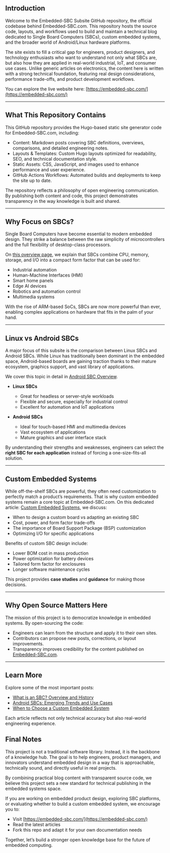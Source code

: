 ## Introduction

Welcome to the Embedded-SBC Subsite GitHub repository, the official codebase behind Embedded-SBC.com. This repository hosts the source code, layouts, and workflows used to build and maintain a technical blog dedicated to Single Board Computers (SBCs), custom embedded systems, and the broader world of Android/Linux hardware platforms.

The site exists to fill a critical gap for engineers, product designers, and technology enthusiasts who want to understand not only what SBCs are, but also how they are applied in real-world industrial, IoT, and consumer use cases. Unlike generic articles on electronics, the content here is written with a strong technical foundation, featuring real design considerations, performance trade-offs, and product development workflows.

You can explore the live website here: [https://embedded-sbc.com/](https://embedded-sbc.com/)

---

## What This Repository Contains

This GitHub repository provides the Hugo-based static site generator code for Embedded-SBC.com, including:
- Content: Markdown posts covering SBC definitions, overviews, comparisons, and detailed engineering notes.
- Layouts & Templates: Custom Hugo layouts optimized for readability, SEO, and technical documentation style.
- Static Assets: CSS, JavaScript, and images used to enhance performance and user experience.
- GitHub Actions Workflows: Automated builds and deployments to keep the site up to date.

The repository reflects a philosophy of open engineering communication. By publishing both content and code, this project demonstrates transparency in the way knowledge is built and shared.

---

## Why Focus on SBCs?

Single Board Computers have become essential to modern embedded design. They strike a balance between the raw simplicity of microcontrollers and the full flexibility of desktop-class processors.

On [this overview page](https://embedded-sbc.com/posts/sbc-overview/), we explain that SBCs combine CPU, memory, storage, and I/O into a compact form factor that can be used for:
- Industrial automation
- Human-Machine Interfaces (HMI)
- Smart home panels
- Edge AI devices
- Robotics and automation control
- Multimedia systems

With the rise of ARM-based SoCs, SBCs are now more powerful than ever, enabling complex applications on hardware that fits in the palm of your hand.

---


## Linux vs Android SBCs

A major focus of this subsite is the comparison between Linux SBCs and Android SBCs. While Linux has traditionally been dominant in the embedded space, Android-based boards are gaining traction thanks to their mature ecosystem, graphics support, and vast library of applications.

We cover this topic in detail in [Android SBC Overview](https://embedded-sbc.com/posts/android-sbc-overview/).

- **Linux SBCs**  
  - Great for headless or server-style workloads  
  - Flexible and secure, especially for industrial control  
  - Excellent for automation and IoT applications  

- **Android SBCs**  
  - Ideal for touch-based HMI and multimedia devices  
  - Vast ecosystem of applications  
  - Mature graphics and user interface stack  

By understanding their strengths and weaknesses, engineers can select the **right SBC for each application** instead of forcing a one-size-fits-all solution.

---

## Custom Embedded Systems

While off-the-shelf SBCs are powerful, they often need customization to perfectly match a product’s requirements. That is why custom embedded systems remain a core topic at Embedded-SBC.com.
On this dedicated article: [Custom Embedded Systems](https://embedded-sbc.com/posts/custom-embedded-systems/), we discuss:

- When to design a custom board vs adapting an existing SBC  
- Cost, power, and form factor trade-offs  
- The importance of Board Support Package (BSP) customization  
- Optimizing I/O for specific applications  

Benefits of custom SBC design include:

- Lower BOM cost in mass production  
- Power optimization for battery devices  
- Tailored form factor for enclosures  
- Longer software maintenance cycles  

This project provides **case studies** and **guidance** for making those decisions.

---

## Why Open Source Matters Here

The mission of this project is to democratize knowledge in embedded systems. By open-sourcing the code:

- Engineers can learn from the structure and apply it to their own sites.
- Contributors can propose new posts, corrections, or layout improvements.
- Transparency improves credibility for the content published on [Embedded-SBC.com](https://embedded-sbc.com/).

---

## Learn More

Explore some of the most important posts:
- [What is an SBC? Overview and History](https://embedded-sbc.com/posts/sbc-overview/)
- [Android SBCs: Emerging Trends and Use Cases](https://embedded-sbc.com/posts/android-sbc-overview/)
- [When to Choose a Custom Embedded System](https://embedded-sbc.com/posts/custom-embedded-systems/)

Each article reflects not only technical accuracy but also real-world engineering experience.


## Final Notes

This project is not a traditional software library. Instead, it is the backbone of a knowledge hub. The goal is to help engineers, product managers, and innovators understand embedded design in a way that is approachable, technically sound, and directly useful in real projects.

By combining practical blog content with transparent source code, we believe this project sets a new standard for technical publishing in the embedded systems space.

If you are working on embedded product design, exploring SBC platforms, or evaluating whether to build a custom embedded system, we encourage you to:
- Visit [https://embedded-sbc.com/](https://embedded-sbc.com/)
- Read the latest articles
- Fork this repo and adapt it for your own documentation needs

Together, let’s build a stronger open knowledge base for the future of embedded computing.